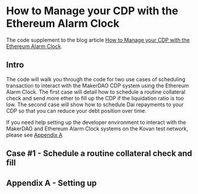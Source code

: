 # How to Manage your CDP with the Ethereum Alarm Clock

The code supplement to the blog article [How to Manage your CDP with the Ethereum Alarm Clock]().

## Intro

The code will walk you through the code for two use cases of scheduling transaction
to interact with the MakerDAO CDP system using the Ethereum Alarm Clock. The first case 
will detail how to schedule a routine collateral check and send more ether to fill up
the CDP if the liquidation ratio is too low. The second case will show how to schedule
Dai repayments to your CDP so that you can reduce your debt position over time.

If you need help setting up the developer environment to interact with the MakerDAO and 
Ethereum Alarm Clock systems on the Kovan test network, please see [Appendix A]()

## Case #1 - Schedule a routine collateral check and fill

## Appendix A - Setting up

